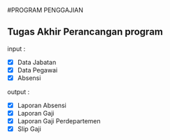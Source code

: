 #PROGRAM PENGGAJIAN

## Tugas Akhir Perancangan program

input :
- [x] Data Jabatan
- [x] Data Pegawai
- [x] Absensi

output :
- [x] Laporan Absensi
- [x] Laporan Gaji
- [x] Laporan Gaji Perdepartemen
- [x] Slip Gaji
